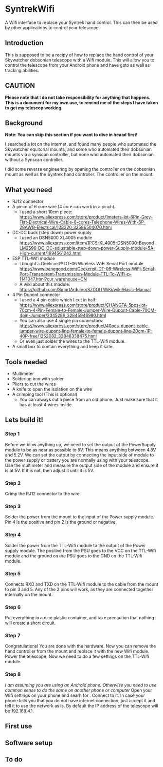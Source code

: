 # SyntrekWifi
A Wifi interface to replace your Syntrek hand control. This can then be used by other applications to control your telescope.

## Introduction
This is supposed to be a recipy of how to replace the hand control of your Skywatcher dobsonian telescope with a Wifi module. This will allow you to control the telescope from your Android phone and have goto as well as tracking abilities.

## CAUTION
<b>Please note that I do not take responsibility for anything that happens. This is a document for my own use, to remind me of the steps I have taken to get my telescop working.</b>

## Background
<b>Note: You can skip this section if you want to dive in heaad first!</B>

I searched a lot on the internet, and found many people who automated the Skywatcher equitorial mounts, and some who automated their dobsonian mounts via a synscan controller, but none who automated their dobsonian without a Synscan controller.

I did some reverse engineering by opening the controller on the dobsonian mount as well as the Syntrek hand controller.
The controller on the mount:



## What you need
- RJ12 connector
- A piece of 6 core wire (4 core can work in a pinch). 
  - I used a short 10cm piece: https://www.aliexpress.com/store/product/1meters-lot-6Pin-Grey-Flat-Electrical-Wire-Cable-6-cores-Telephone-Wires-With-6P-28AWG-Electrical/123320_32586504070.html
- DC-DC buck (step down) power supply
  - I used an DSN5000 XL4005 module https://www.aliexpress.com/item/1PCS-XL4005-DSN5000-Beyond-LM2596-DC-DC-adjustable-step-down-power-Supply-module-5A-High-current/1994561242.html
- ESP TTL-Wifi module
  - I bought a Geekcreit® DT-06 Wireless WiFi Serial Port module https://www.banggood.com/Geekcreit-DT-06-Wireless-WiFi-Serial-Port-Transparent-Transmission-Module-TTL-To-WiFi-p-1141047.html?cur_warehouse=CN
  - A wiki about this module: https://github.com/SmartArduino/SZDOITWiKi/wiki/Basic-Manual
- 4 Pin Dupont connector
  - I used a 4 pin cable which I cut in half: https://www.aliexpress.com/store/product/CHANGTA-5pcs-lot-70cm-4-Pin-Female-to-Female-Jumper-Wire-Dupont-Cable-70CM-4pin-Jumper/2345289_32845946980.html
  - You can also use 4 single pin connectors: https://www.aliexpress.com/store/product/40pcs-dupont-cable-jumper-wire-dupont-line-female-to-female-dupont-line-20cm-1P-40P-free/1252082_32848338475.html
  - Or even just solder the wires to the TTL-Wifi module.
- A small box to contain everything and keep it safe.

## Tools needed
  - Multimeter
  - Soldering iron with solder
  - Pliers to cut the wires
  - A knife to open the isolation on the wire
  - A crimping tool (This is optional)
    - You can always cut a piece from an old phone. Just make sure that it has at least 4 wires inside.
  
## Lets build it!
### Step 1
Before we blow anything up, we need to set the output of the PowerSupply module to be as near as possible to 5V. This means anything between 4.8V and 5.2V. We can set the output by connecting the input side of module to the power supply or battery you are normally using with your telescope. Use the multimeter and measure the output side of the module and ensure it is at 5V. If it is not, then adjust it until it is 5V.

### Step 2
Crimp the RJ12 connector to the wire. 

### Step 3
Solder the power from the mount to the input of the Power supply module. Pin 4 is the positive and pin 2 is the ground or negative.

### Step 4
Solder the power from the TTL-Wifi module to the output of the Power supply module. The positive from the PSU goes to the VCC on the TTL-Wifi module and the ground on the PSU goes to the GND on the TTL-Wifi module.   

### Step 5
Connects RXD and TXD on the TTL-Wifi module to the cable from the mount to pin 3 and 5. Any of the 2 pins will work, as they are connected together internally on the mount.

### Step 6
Put everything in a nice plastic container, and take precaution that nothing will create a short circuit.

### Step 7
Congratulations! You are done with the hardware. Now you can remove the hand controller from the mount and replace it with the new Wifi module. Power the telescope. Now we need to do a few settings on the TTL-Wifi module.

### Step 8
<i>I am assuming you are using an Android phone. Otherwise you need to use common sense to do the same on another phone or computer</i>
Open your Wifi settings on your phone and searh for <ADD SSID HERE>. Connect to it. In case your phone tells you that you do not have internet connection, just accept it and tell it to use the network as is. By default the IP address of the telescope will be 192.168.4.1.
  
## First use


## Software setup

## To do
